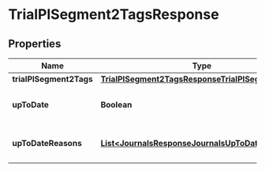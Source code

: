 

# TrialPlSegment2TagsResponse


## Properties

| Name | Type | Description | Notes |
|------------ | ------------- | ------------- | -------------|
|**trialPlSegment2Tags** | [**TrialPlSegment2TagsResponseTrialPlSegment2Tags**](TrialPlSegment2TagsResponseTrialPlSegment2Tags.md) |  |  |
|**upToDate** | **Boolean** | 集計結果が最新かどうか |  |
|**upToDateReasons** | [**List&lt;JournalsResponseJournalsUpToDateReasons&gt;**](JournalsResponseJournalsUpToDateReasons.md) | 集計が最新でない場合の要因情報 |  [optional] |



